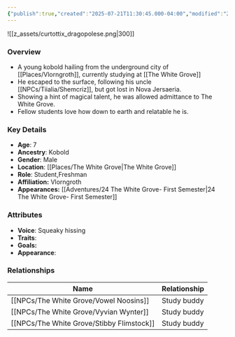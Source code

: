 ```yaml
---
{"publish":true,"created":"2025-07-21T11:30:45.000-04:00","modified":"2025-10-09T15:37:17.391-04:00","published":"2025-10-09T15:37:17.391-04:00","cssclasses":"","Age":"7","Ancestry":"Kobold","Gender":"Male","Location":["[[Places/The White Grove]]"],"Role":["Student","Freshman"],"Affiliation":["Vlorngroth"],"Appearances":["[[24 The White Grove- First Semester]]"]}
---
```



![[z_assets/curtottix_dragopolese.png|300]]

### Overview
- A young kobold hailing from the underground city of [[Places/Vlorngroth]], currently studying at [[The White Grove]]
- He escaped to the surface, following his uncle [[NPCs/Tiialia/Shemcriz]], but got lost in Nova Jersaeria.
- Showing a hint of magical talent, he was allowed admittance to The White Grove.
- Fellow students love how down to earth and relatable he is.

### Key Details
- **Age**: 7
- **Ancestry**: Kobold
- **Gender**: Male
- **Location**: [[Places/The White Grove\|The White Grove]]
- **Role**: Student,Freshman
- **Affiliation:** Vlorngroth
- **Appearances:** [[Adventures/24 The White Grove- First Semester\|24 The White Grove- First Semester]]

### Attributes
- **Voice**: Squeaky hissing
- **Traits**: 
- **Goals:** 
- **Appearance**: 

### Relationships

| Name                 | Relationship |
| -------------------- | ------------ |
| [[NPCs/The White Grove/Vowel Noosins]]    | Study buddy  |
| [[NPCs/The White Grove/Vyvian Wynter]]    | Study buddy  |
| [[NPCs/The White Grove/Stibby Flimstock]] | Study buddy  |

